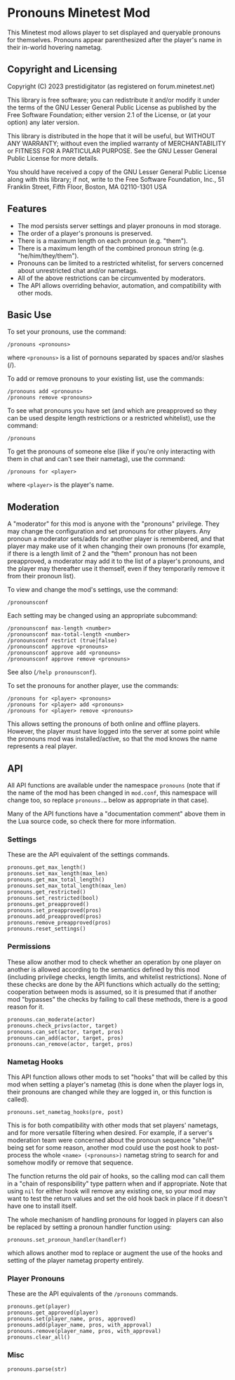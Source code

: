Pronouns Minetest Mod
=====================

This Minetest mod allows player to set displayed and queryable pronouns for themselves.
Pronouns appear parenthesized after the player's name in their in-world hovering
nametag.

Copyright and Licensing
-----------------------

Copyright (C) 2023 prestidigitator (as registered on forum.minetest.net)

This library is free software; you can redistribute it and/or
modify it under the terms of the GNU Lesser General Public
License as published by the Free Software Foundation; either
version 2.1 of the License, or (at your option) any later version.

This library is distributed in the hope that it will be useful,
but WITHOUT ANY WARRANTY; without even the implied warranty of
MERCHANTABILITY or FITNESS FOR A PARTICULAR PURPOSE.  See the GNU
Lesser General Public License for more details.

You should have received a copy of the GNU Lesser General Public
License along with this library; if not, write to the Free Software
Foundation, Inc., 51 Franklin Street, Fifth Floor, Boston, MA 02110-1301 USA

Features
--------

* The mod persists server settings and player pronouns in mod storage.
* The order of a player's pronouns is preserved.
* There is a maximum length on each pronoun (e.g. "them").
* There is a maximum length of the combined pronoun string (e.g. "he/him/they/them").
* Pronouns can be limited to a restricted whitelist, for servers concerned about
  unrestricted chat and/or nametags.
* All of the above restrictions can be circumvented by moderators.
* The API allows overriding behavior, automation, and compatibility with other mods.

Basic Use
---------

To set your pronouns, use the command:

    /pronouns <pronouns>

where `<pronouns>` is a list of pornouns separated by spaces and/or slashes (/).

To add or remove pronouns to your existing list, use the commands:

    /pronouns add <pronouns>
    /pronouns remove <pronouns>

To see what pronouns you have set (and which are preapproved so they can be used
despite length restrictions or a restricted whitelist), use the command:

    /pronouns

To get the pronouns of someone else (like if you're only interacting with them in chat
and can't see their nametag), use the command:

    /pronouns for <player>

where `<player>` is the player's name.

Moderation
----------

A "moderator" for this mod is anyone with the "pronouns" privilege.  They may change
the configuration and set pronouns for other players.  Any pronoun a moderator
sets/adds for another player is remembered, and that player may make use of it when
changing their own pronouns (for example, if there is a length limit of 2 and the
"them" pronoun has not been preapproved, a moderator may add it to the list of a
player's pronouns, and the player may thereafter use it themself, even if they
temporarily remove it from their pronoun list).

To view and change the mod's settings, use the command:

    /pronounsconf

Each setting may be changed using an appropriate subcommand:

    /pronounsconf max-length <number>
    /pronounsconf max-total-length <number>
    /pronounsconf restrict (true|false)
    /pronounsconf approve <pronouns>
    /pronounsconf approve add <pronouns>
    /pronounsconf approve remove <pronouns>

See also (`/help pronounsconf`).

To set the pronouns for another player, use the commands:

    /pronouns for <player> <pronouns>
    /pronouns for <player> add <pronouns>
    /pronouns for <player> remove <pronouns>

This allows setting the pronouns of both online and offline players.  However, the
player must have logged into the server at some point while the pronouns mod was
installed/active, so that the mod knows the name represents a real player.

API
---

All API functions are available under the namespace `pronouns` (note that if the name
of the mod has been changed in `mod.conf`, this namespace will change too, so replace
`pronouns.…` below as appropriate in that case).

Many of the API functions have a "documentation comment" above them in the Lua source
code, so check there for more information.

### Settings

These are the API equivalent of the settings commands.

    pronouns.get_max_length()
    pronouns.set_max_length(max_len)
    pronouns.get_max_total_length()
    pronouns.set_max_total_length(max_len)
    pronouns.get_restricted()
    pronouns.set_restricted(bool)
    pronouns.get_preapproved()
    pronouns.set_preapproved(pros)
    pronouns.add_preapproved(pros)
    pronouns.remove_preapproved(pros)
    pronouns.reset_settings()

### Permissions

These allow another mod to check whether an operation by one player on another is
allowed according to the semantics defined by this mod (including privilege checks,
length limits, and whitelist restrictions).  None of these checks are done by the API
functions which actually do the setting; cooperation between mods is assumed, so it is
presumed that if another mod "bypasses" the checks by failing to call these methods,
there is a good reason for it.

    pronouns.can_moderate(actor)
    pronouns.check_privs(actor, target)
    pronouns.can_set(actor, target, pros)
    pronouns.can_add(actor, target, pros)
    pronouns.can_remove(actor, target, pros)

### Nametag Hooks

This API function allows other mods to set "hooks" that will be called by this mod when
setting a player's nametag (this is done when the player logs in, their pronouns are
changed while they are logged in, or this function is called).

    pronouns.set_nametag_hooks(pre, post)

This is for both compatibility with other mods that set players' nametags, and for more
versatile filtering when desired.  For example, if a server's moderation team were
concerned about the pronoun sequence "she/it" being set for some reason, another mod
could use the post hook to post-process the whole `<name> (<pronouns>)` nametag string
to search for and somehow modify or remove that sequence.

The function returns the old pair of hooks, so the calling mod can call them in a
"chain of responsibility" type pattern when and if appropriate.  Note that using `nil`
for either hook will remove any existing one, so your mod may want to test the return
values and set the old hook back in place if it doesn't have one to install itself.

The whole mechanism of handling pronouns for logged in players can also be replaced by
setting a pronoun handler function using:

    pronouns.set_pronoun_handler(handlerf)

which allows another mod to replace or augment the use of the hooks and setting of the
player nametag property entirely.

### Player Pronouns

These are the API equivalents of the `/pronouns` commands.

    pronouns.get(player)
    pronouns.get_approved(player)
    pronouns.set(player_name, pros, approved)
    pronouns.add(player_name, pros, with_approval)
    pronouns.remove(player_name, pros, with_approval)
    pronouns.clear_all()

### Misc

    pronouns.parse(str)
